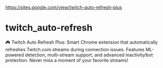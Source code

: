 https://sites.google.com/view/twitch-auto-refresh-plus

# twitch_auto-refresh
🎮 Twitch Auto Refresh Plus: Smart Chrome extension that automatically refreshes Twitch.com streams during connection issues. Features ML-powered detection, multi-stream support, and advanced inactivity/bot protection. Never miss a moment of your favorite streams!

